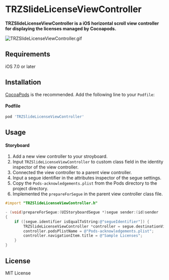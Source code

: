 # TRZSlideLicenseViewController


**TRZSlideLicenseViewController is a iOS horizontal scroll view controller for displaying the licenses managed by Cocoapods.**

![TRZSlideLicenseViewController.gif](ghassets/TRZSlideLicenseViewController.gif)

## Requirements

iOS 7.0 or later

## Installation

[CocoaPods](http://cocoapods.org) is the recommended. Add the following line to your `Podfile`:

#### Podfile

```ruby
pod 'TRZSlideLicenseViewController'
```

## Usage

#### Storyboard

1. Add a new view controller to your stroyboard.
2. Input ``TRZSlideLicenseViewController`` to custom class field in the identity inspector of the view controller.
3. Connected the view controller to a parent view controller.
4. Input a segue identifier in the attributes inspector of the segue settings.
5. Copy the ``Pods-acknowledgements.plist`` from the Pods directory to the project directory.
6. Implemented the ``prepareForSegue`` in the parent view controller class file.

```objective-c
#import "TRZSlideLicenseViewController.h"
```
```objective-c
- (void)prepareForSegue:(UIStoryboardSegue *)segue sender:(id)sender
{
    if ([segue.identifier isEqualToString:@"segueIdentifier"]) {
        TRZSlideLicenseViewController *controller = segue.destinationViewController;
        controller.podsPlistName = @"Pods-acknowledgements.plist";
        controller.navigationItem.title = @"Sample Licenses";
    }
}

```

## License

MIT License



